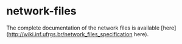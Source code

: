 # network-files
The complete documentation of the network files is available [here](http://wiki.inf.ufrgs.br/network_files_specification here).
